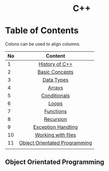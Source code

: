 # <p align="center"><b>C++</b></p>

# Table of Contents
Colons can be used to align columns.

| No | Content |
| -- |:-------:|
|  1 | [History of C++](url) |
|  2 | [Basic Concepts](url)    |
|  3 | [Data Types](url)    |
|  4 | [Arrays](url) |
|  5 | [Conditionals](url) |
|  6 | [Loops](url) |
|  7 | [Functions](url) |
|  8 | [Recursion](url) |
|  9 | [Exception Handling](url) |
| 10 | [Working with files](url) |
| 11 | [Object Orientated Programming](#object-orientated-programming) |
|  |  |

## Object Orientated Programming
